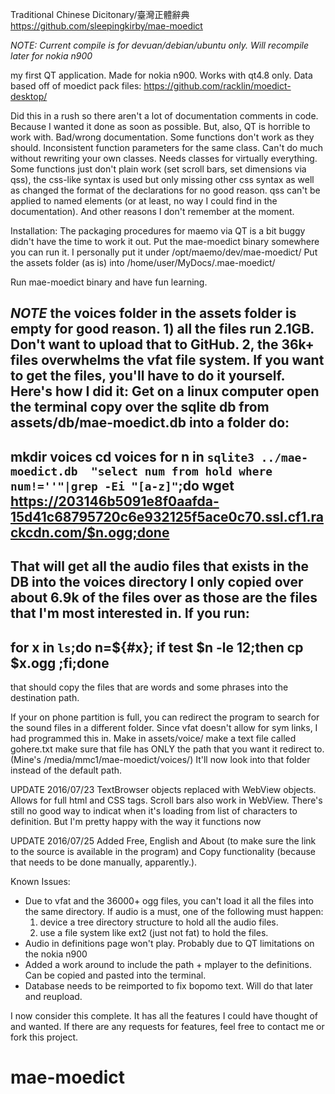 Traditional Chinese Dicitonary/臺灣正體辭典
https://github.com/sleepingkirby/mae-moedict

*NOTE: Current compile is for devuan/debian/ubuntu only. Will recompile later for nokia n900*


my first QT application. Made for nokia n900. Works with qt4.8 only.
Data based off of moedict pack files:
https://github.com/racklin/moedict-desktop/

Did this in a rush so there aren't a lot of documentation comments in code.  Because I wanted it done as soon as possible. But, also, QT is horrible to work with. Bad/wrong documentation. Some functions don't work as they should. Inconsistent function parameters for the same class. Can't do much without rewriting your own classes. Needs classes for virtually everything. Some functions just don't plain work (set scroll bars, set dimensions via qss), the css-like syntax is used but only missing other css syntax as well as changed the format of the declarations for no good reason. qss can't be applied to named elements (or at least, no way I could find in the documentation).  And other reasons I don't remember at the moment. 

Installation:
The packaging procedures for maemo via QT is a bit buggy didn't have the time to work it out. Put the mae-moedict binary somewhere you can run it. I personally put it under /opt/maemo/dev/mae-moedict/
Put the assets folder (as is) into /home/user/MyDocs/.mae-moedict/

Run mae-moedict binary and have fun learning.

*NOTE* the voices folder in the assets folder is empty for good reason. 1) all the files run 2.1GB. Don't want to upload that to GitHub. 2, the 36k+ files overwhelms the vfat file system. If you want to get the files, you'll have to do it yourself.
Here's how I did it:
Get on a linux computer
open the terminal
copy over the sqlite db from assets/db/mae-moedict.db into a folder
do:
--------------------------
mkdir voices
cd voices
for n in `sqlite3 ../mae-moedict.db  "select num from hold where num!=''"|grep -Ei "[a-z]"`;do wget https://203146b5091e8f0aafda-15d41c68795720c6e932125f5ace0c70.ssl.cf1.rackcdn.com/$n.ogg;done
--------------------------


That will get all the audio files that exists in the DB into the voices directory
I only copied over about 6.9k of the files over as those are the files that I'm most interested in.
If you run:
--------------------------
for x in `ls`;do n=${#x}; if test $n -le 12;then cp $x.ogg <destination path>;fi;done 
--------------------------
that should copy the files that are words and some phrases into the destination path.


If your on phone partition is full, you can redirect the program to search for the sound files in a different folder. Since vfat doesn't allow for sym links, I had programmed this in.
Make in assets/voice/
make a text file called gohere.txt
make sure that file has ONLY the path that you want it redirect to. (Mine's /media/mmc1/mae-moedict/voices/)
It'll now look into that folder instead of the default path. 

UPDATE 2016/07/23
TextBrowser objects replaced with WebView objects. Allows for full html and CSS tags. Scroll bars also work in WebView. There's still no good way to indicat when it's loading from list of characters to definition. But I'm pretty happy with the way it functions now

UPDATE 2016/07/25
Added Free, English and About (to make sure the link to the source is available in the program) and Copy functionality (because that needs to be done manually, apparently.).

Known Issues: 
- Due to vfat and the 36000+ ogg files, you can't load it all the files into the same directory. If audio is a must, one of the following must happen:
  1) device a tree directory structure to hold all the audio files.
  2) use a file system like ext2 (just not fat) to hold the files. 
- Audio in definitions page won't play. Probably due to QT limitations on the nokia n900
- Added a work around to include the path + mplayer to the definitions. Can be copied and pasted into the terminal.
- Database needs to be reimported to fix bopomo text. Will do that later and reupload. 


I now consider this complete. It has all the features I could have thought of and wanted. If there are any requests for features, feel free to contact me or fork this project. 

# mae-moedict
